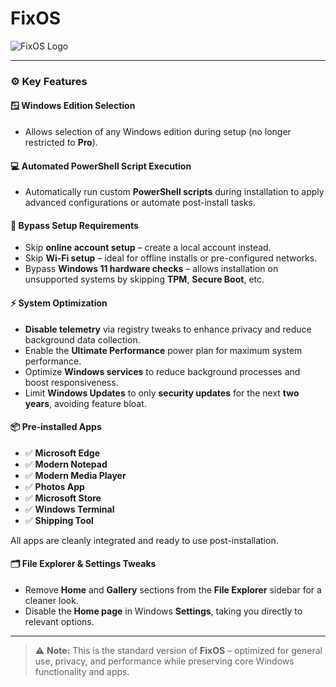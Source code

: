 # **FixOS**

![FixOS Logo](https://github.com/deadproject/UnattendedWinstall/blob/main/Wallpaper.png?raw=true)

---

### ⚙️ **Key Features**

#### 🪟 **Windows Edition Selection**
- Allows selection of any Windows edition during setup (no longer restricted to **Pro**).

#### 💻 **Automated PowerShell Script Execution**
- Automatically run custom **PowerShell scripts** during installation to apply advanced configurations or automate post-install tasks.

#### 🚫 **Bypass Setup Requirements**
- Skip **online account setup** – create a local account instead.
- Skip **Wi-Fi setup** – ideal for offline installs or pre-configured networks.
- Bypass **Windows 11 hardware checks** – allows installation on unsupported systems by skipping **TPM**, **Secure Boot**, etc.

#### ⚡ **System Optimization**
- **Disable telemetry** via registry tweaks to enhance privacy and reduce background data collection.
- Enable the **Ultimate Performance** power plan for maximum system performance.
- Optimize **Windows services** to reduce background processes and boost responsiveness.
- Limit **Windows Updates** to only **security updates** for the next **two years**, avoiding feature bloat.
  
#### 📦 **Pre-installed Apps**
- ✅ **Microsoft Edge**
- ✅ **Modern Notepad**
- ✅ **Modern Media Player**
- ✅ **Photos App**
- ✅ **Microsoft Store**
- ✅ **Windows Terminal**
- ✅ **Shipping Tool**

All apps are cleanly integrated and ready to use post-installation.

#### 🗂️ **File Explorer & Settings Tweaks**
- Remove **Home** and **Gallery** sections from the **File Explorer** sidebar for a cleaner look.
- Disable the **Home page** in Windows **Settings**, taking you directly to relevant options.

---

> ⚠️ **Note:** This is the standard version of **FixOS** – optimized for general use, privacy, and performance while preserving core Windows functionality and apps.